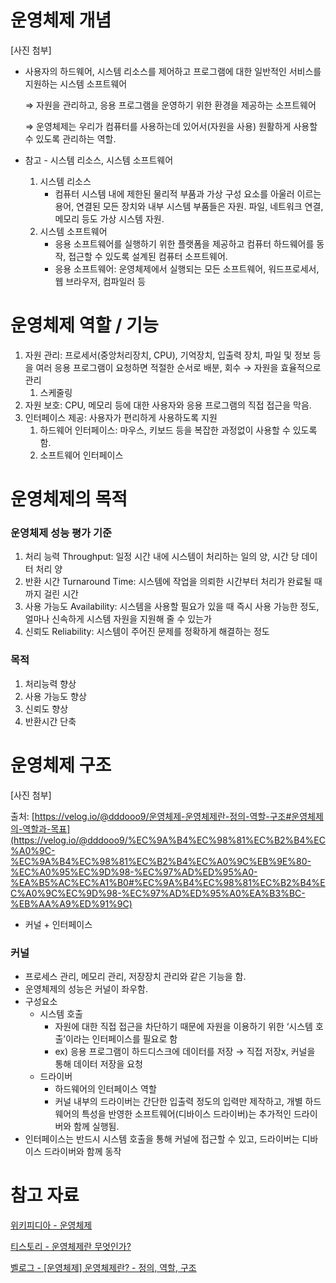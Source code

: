 # 운영체제 개념

[사진 첨부]

- 사용자의 하드웨어, 시스템 리소스를 제어하고 프로그램에 대한 일반적인 서비스를 지원하는 시스템 소프트웨어
    
    ⇒ 자원을 관리하고, 응용 프로그램을 운영하기 위한 환경을 제공하는 소프트웨어
    
    ⇒ 운영체제는 우리가 컴퓨터를 사용하는데 있어서(자원을 사용) 원활하게 사용할 수 있도록 관리하는 역할.
    

 

- 참고 - 시스템 리소스, 시스템 소프트웨어
    1. 시스템 리소스
        - 컴퓨터 시스템 내에 제한된 물리적 부품과 가상 구성 요소를 아울러 이르는 용어, 연결된 모든 장치와 내부 시스템 부품들은 자원. 파일, 네트워크 연결, 메모리 등도 가상 시스템 자원.
    2. 시스템 소프트웨어
        - 응용 소프트웨어를 실행하기 위한 플랫폼을 제공하고 컴퓨터 하드웨어를 동작, 접근할 수 있도록 설계된 컴퓨터 소프트웨어.
        - 응용 소프트웨어: 운영체제에서 실행되는 모든 소프트웨어, 워드프로세서, 웹 브라우저, 컴파일러 등

# 운영체제 역할 / 기능

1. 자원 관리: 프로세서(중앙처리장치, CPU), 기억장치, 입출력 장치, 파일 및 정보 등을 여러 응용 프로그램이 요청하면 적절한 순서로 배분, 회수 → 자원을 효율적으로 관리
    1. 스케줄링
2. 자원 보호: CPU, 메모리 등에 대한 사용자와 응용 프로그램의 직접 접근을 막음.
3. 인터페이스 제공: 사용자가 편리하게 사용하도록 지원
    1. 하드웨어 인터페이스: 마우스, 키보드 등을 복잡한 과정없이 사용할 수 있도록 함. 
    2. 소프트웨어 인터페이스

# 운영체제의 목적

### 운영체제 성능 평가 기준

1. 처리 능력 Throughput: 일정 시간 내에 시스템이 처리하는 일의 양, 시간 당 데이터 처리 양
2. 반환 시간 Turnaround Time: 시스템에 작업을 의뢰한 시간부터 처리가 완료될 때까지 걸린 시간
3. 사용 가능도 Availability: 시스템을 사용할 필요가 있을 때 즉시 사용 가능한 정도, 얼마나 신속하게 시스템 자원을 지원해 줄 수 있는가
4. 신뢰도 Reliability: 시스템이 주어진 문제를 정확하게 해결하는 정도

### 목적

1. 처리능력 향상
2. 사용 가능도 향상
3. 신뢰도 향상
4. 반환시간 단축

# 운영체제 구조

[사진 첨부]

출처: [https://velog.io/@dddooo9/운영체제-운영체제란-정의-역할-구조#운영체제의-역할과-목표](https://velog.io/@dddooo9/%EC%9A%B4%EC%98%81%EC%B2%B4%EC%A0%9C-%EC%9A%B4%EC%98%81%EC%B2%B4%EC%A0%9C%EB%9E%80-%EC%A0%95%EC%9D%98-%EC%97%AD%ED%95%A0-%EA%B5%AC%EC%A1%B0#%EC%9A%B4%EC%98%81%EC%B2%B4%EC%A0%9C%EC%9D%98-%EC%97%AD%ED%95%A0%EA%B3%BC-%EB%AA%A9%ED%91%9C)

- 커널 + 인터페이스

### 커널

- 프로세스 관리, 메모리 관리, 저장장치 관리와 같은 기능을 함.
- 운영체제의 성능은 커널이 좌우함.
- 구성요소
    - 시스템 호출
        - 자원에 대한 직접 접근을 차단하기 때문에 자원을 이용하기 위한 ‘시스템 호출’이라는 인터페이스를 필요로 함
        - ex) 응용 프로그램이 하드디스크에 데이터를 저장 → 직접 저장x, 커널을 통해 데이터 저장을 요청
    - 드라이버
        - 하드웨어의 인터페이스 역할
        - 커널 내부의 드라이버는 간단한 입출력 정도의 입력만 제작하고, 개별 하드웨어의 특성을 반영한 소프트웨어(디바이스 드라이버)는 추가적인 드라이버와 함께 실행됨.
- 인터페이스는 반드시 시스템 호출을 통해 커널에 접근할 수 있고, 드라이버는 디바이스 드라이버와 함께 동작

# 참고 자료

[위키피디아 - 운영체제](https://ko.wikipedia.org/wiki/%EC%9A%B4%EC%98%81%EC%B2%B4%EC%A0%9C)

[티스토리 - 운영체제란 무엇인가?](https://coding-factory.tistory.com/300)

[벨로그 - [운영체제] 운영체제란? - 정의, 역할, 구조](https://velog.io/@dddooo9/%EC%9A%B4%EC%98%81%EC%B2%B4%EC%A0%9C-%EC%9A%B4%EC%98%81%EC%B2%B4%EC%A0%9C%EB%9E%80-%EC%A0%95%EC%9D%98-%EC%97%AD%ED%95%A0-%EA%B5%AC%EC%A1%B0)
